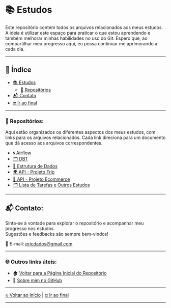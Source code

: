 <a name="estudos"></a>
# 📚 Estudos

Este repositório contém todos os arquivos relacionados aos meus estudos. A ideia é utilizar este espaço para praticar o que estou aprendendo e também melhorar minhas habilidades no uso do Git. Espero que, ao compartilhar meu progresso aqui, eu possa continuar me aprimorando a cada dia.

---

## 🧭 Índice 

- [📚 Estudos](#estudos)
  - [📁 Repositórios](#repositórios)
- [📬 Contato](#contato)
- [🔚 Ir ao final](#final)

---

<a name="repositórios"></a>
### 📁 Repositórios:

Aqui estão organizados os diferentes aspectos dos meus estudos, com links para os arquivos relacionados. Cada link direciona para um documento que dá acesso aos arquivos correspondentes.

- [🌀 Airflow](https://github.com/pricmendes/estudos/blob/estudos/Airflow.md)
- [🗂️ DBT](https://github.com/pricmendes/estudos/tree/estudos/dbt)
- [🧮 Estrutura de Dados](https://github.com/pricmendes/estudos/blob/estudos/estrutura-dados/Estrutura_de_Dados.md)
- [🌍 API - Projeto Trip](https://github.com/pricmendes/estudos/blob/trip/README.md)
- [🛒 API - Projeto Ecommerce](https://github.com/pricmendes/estudos/blob/ecommerce/README.md)
- [🗂️ Lista de Tarefas e Outros Estudos](https://github.com/pricmendes/estudos/blob/estudos/lista_tarefas_e_outros.md)

---


<a name="contato"></a>
## 📬 Contato:

Sinta-se à vontade para explorar o repositório e acompanhar meu progresso nos estudos.  
Sugestões e feedbacks são sempre bem-vindos!

📧 E-mail: [pricdados@gmail.com](mailto:pricdados@gmail.com)

---

### 🌐 Outros links úteis:

- 🏠 [Voltar para a Página Inicial do Repositório](https://github.com/pricmendes/estudos)
- 👤 [Sobre mim no GitHub](https://github.com/pricmendes)

---

[🔝 Voltar ao início](#-estudos) | [🔚 Ir ao final](#final)

---

<a name="final"></a>









